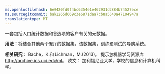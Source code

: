 ```yaml
---
ms.openlocfilehash: 6e0420fd0f4bc6354e1e462931dd884b74527ece
ms.sourcegitcommit: bab1265d669c3e6871daa7cb8a5640a47104947a
translationtype: MT
---
```

一套包括人口统计数据和首选项的客户有关的元数据。<p> </p><b>用法︰</b>将结合其他两个餐厅的数据集，该数据集，训练和测试的导购系统。 <p> </p><b>相关研究︰</b> Bache，K.和 Lichman，M.(2013)。 提示您机器学习资源库<a href="http://archive.ics.uci.edu/ml">http://archive.ics.uci.edu/ml</a>。 欧文︰ 加利福尼亚大学，学校的信息和计算机科学。
